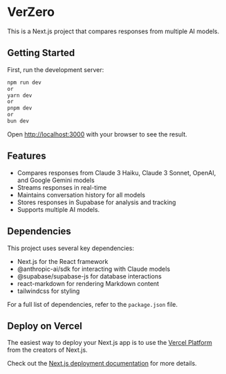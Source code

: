 # VerZero

This is a Next.js project that compares responses from multiple AI models.

## Getting Started

First, run the development server:


```bash
npm run dev
or
yarn dev
or
pnpm dev
or
bun dev
```



Open [http://localhost:3000](http://localhost:3000) with your browser to see the result.

## Features

- Compares responses from Claude 3 Haiku, Claude 3 Sonnet, OpenAI, and Google Gemini models
- Streams responses in real-time
- Maintains conversation history for all models
- Stores responses in Supabase for analysis and tracking
- Supports multiple AI models.

## Dependencies

This project uses several key dependencies:

- Next.js for the React framework
- @anthropic-ai/sdk for interacting with Claude models
- @supabase/supabase-js for database interactions
- react-markdown for rendering Markdown content
- tailwindcss for styling

For a full list of dependencies, refer to the `package.json` file.

## Deploy on Vercel

The easiest way to deploy your Next.js app is to use the [Vercel Platform](https://vercel.com/new?utm_medium=default-template&filter=next.js&utm_source=create-next-app&utm_campaign=create-next-app-readme) from the creators of Next.js.

Check out the [Next.js deployment documentation](https://nextjs.org/docs/deployment) for more details.